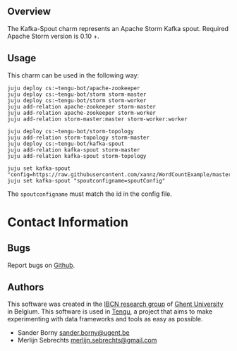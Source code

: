 Overview
--------

The Kafka-Spout charm represents an Apache Storm Kafka spout.
Required Apache Storm version is 0.10 +.

Usage
-----

This charm can be used in the following way:

```
juju deploy cs:~tengu-bot/apache-zookeeper
juju deploy cs:~tengu-bot/storm storm-master
juju deploy cs:~tengu-bot/storm storm-worker
juju add-relation apache-zookeeper storm-master
juju add-relation apache-zookeeper storm-worker
juju add-relation storm-master:master storm-worker:worker

juju deploy cs:~tengu-bot/storm-topology
juju add-relation storm-topology storm-master
juju deploy cs:~tengu-bot/kafka-spout
juju add-relation kafka-spout storm-master
juju add-relation kafka-spout storm-topology

juju set kafka-spout "config=https://raw.githubusercontent.com/xannz/WordCountExample/master/kafkaconfig.yaml"
juju set kafka-spout "spoutconfigname=spoutConfig"
```

The `spoutconfigname` must match the id in the config file.


# Contact Information

## Bugs

Report bugs on [Github](https://github.com/IBCNServices/tengu-charms/issues).

## Authors

This software was created in the [IBCN research group](https://www.ibcn.intec.ugent.be/) of [Ghent University](http://www.ugent.be/en) in Belgium. This software is used in [Tengu](http://tengu.intec.ugent.be), a project that aims to make experimenting with data frameworks and tools as easy as possible.

- Sander Borny <sander.borny@ugent.be>
- Merlijn Sebrechts <merlijn.sebrechts@gmail.com>
